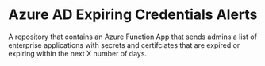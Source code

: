 # Azure AD Expiring Credentials Alerts
A repository that contains an Azure Function App that sends admins a list of enterprise applications with secrets and certifciates that are expired or expiring within the next X number of days.
